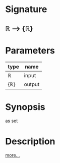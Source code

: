 # Signature
## ℝ ⟶ {ℝ}

# Parameters

| type | name |
|------|------|
|ℝ|input|
|{ℝ}|output|

# Synopsis
as set

# Description

[more...](https://en.wikipedia.org/wiki/Set_(mathematics))